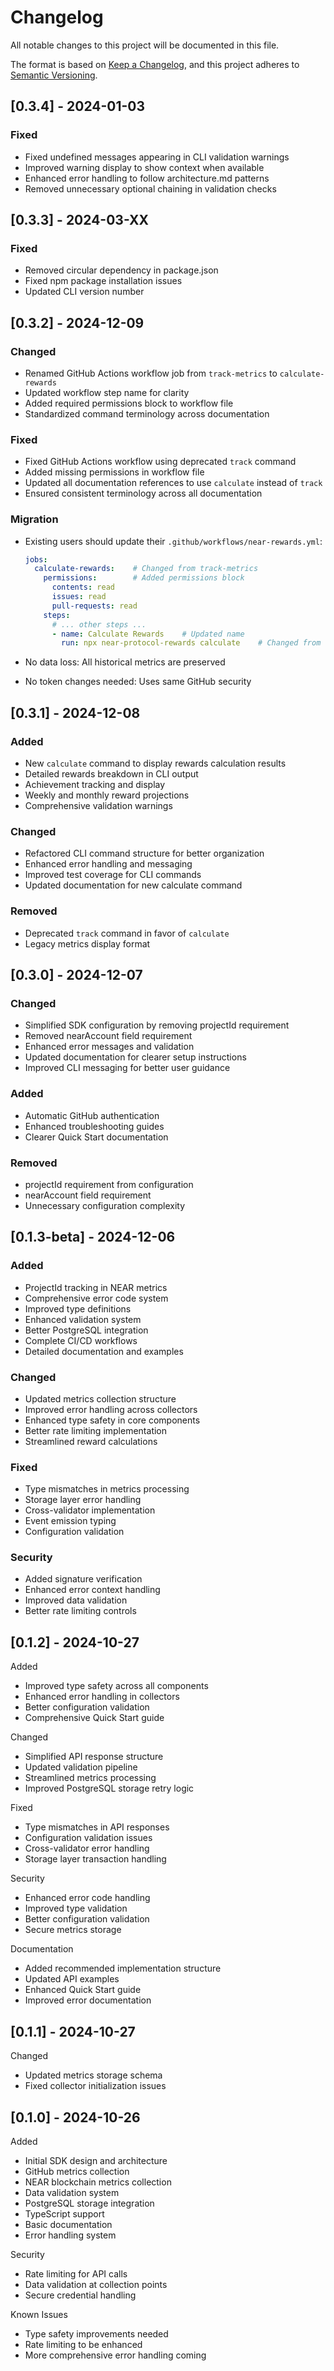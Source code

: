 # Changelog

All notable changes to this project will be documented in this file.

The format is based on [Keep a Changelog](https://keepachangelog.com/en/1.0.0/),
and this project adheres to [Semantic Versioning](https://semver.org/spec/v2.0.0.html).

## [0.3.4] - 2024-01-03

### Fixed

- Fixed undefined messages appearing in CLI validation warnings
- Improved warning display to show context when available
- Enhanced error handling to follow architecture.md patterns
- Removed unnecessary optional chaining in validation checks

## [0.3.3] - 2024-03-XX

### Fixed

- Removed circular dependency in package.json
- Fixed npm package installation issues
- Updated CLI version number

## [0.3.2] - 2024-12-09

### Changed

- Renamed GitHub Actions workflow job from `track-metrics` to `calculate-rewards`
- Updated workflow step name for clarity
- Added required permissions block to workflow file
- Standardized command terminology across documentation

### Fixed

- Fixed GitHub Actions workflow using deprecated `track` command
- Added missing permissions in workflow file
- Updated all documentation references to use `calculate` instead of `track`
- Ensured consistent terminology across all documentation

### Migration

- Existing users should update their `.github/workflows/near-rewards.yml`:

  ```yaml
  jobs:
    calculate-rewards:    # Changed from track-metrics
      permissions:        # Added permissions block
        contents: read
        issues: read
        pull-requests: read
      steps:
        # ... other steps ...
        - name: Calculate Rewards    # Updated name
          run: npx near-protocol-rewards calculate    # Changed from track
  ```

- No data loss: All historical metrics are preserved
- No token changes needed: Uses same GitHub security

## [0.3.1] - 2024-12-08

### Added

- New `calculate` command to display rewards calculation results
- Detailed rewards breakdown in CLI output
- Achievement tracking and display
- Weekly and monthly reward projections
- Comprehensive validation warnings

### Changed

- Refactored CLI command structure for better organization
- Enhanced error handling and messaging
- Improved test coverage for CLI commands
- Updated documentation for new calculate command

### Removed

- Deprecated `track` command in favor of `calculate`
- Legacy metrics display format

## [0.3.0] - 2024-12-07

### Changed

- Simplified SDK configuration by removing projectId requirement
- Removed nearAccount field requirement
- Enhanced error messages and validation
- Updated documentation for clearer setup instructions
- Improved CLI messaging for better user guidance

### Added

- Automatic GitHub authentication
- Enhanced troubleshooting guides
- Clearer Quick Start documentation

### Removed

- projectId requirement from configuration
- nearAccount field requirement
- Unnecessary configuration complexity

## [0.1.3-beta] - 2024-12-06

### Added

- ProjectId tracking in NEAR metrics
- Comprehensive error code system
- Improved type definitions
- Enhanced validation system
- Better PostgreSQL integration
- Complete CI/CD workflows
- Detailed documentation and examples

### Changed

- Updated metrics collection structure
- Improved error handling across collectors
- Enhanced type safety in core components
- Better rate limiting implementation
- Streamlined reward calculations

### Fixed

- Type mismatches in metrics processing
- Storage layer error handling
- Cross-validator implementation
- Event emission typing
- Configuration validation

### Security

- Added signature verification
- Enhanced error context handling
- Improved data validation
- Better rate limiting controls

## [0.1.2] - 2024-10-27

Added

- Improved type safety across all components
- Enhanced error handling in collectors
- Better configuration validation
- Comprehensive Quick Start guide

Changed

- Simplified API response structure
- Updated validation pipeline
- Streamlined metrics processing
- Improved PostgreSQL storage retry logic

Fixed

- Type mismatches in API responses
- Configuration validation issues
- Cross-validator error handling
- Storage layer transaction handling

Security

- Enhanced error code handling
- Improved type validation
- Better configuration validation
- Secure metrics storage

Documentation

- Added recommended implementation structure
- Updated API examples
- Enhanced Quick Start guide
- Improved error documentation

## [0.1.1] - 2024-10-27

Changed

- Updated metrics storage schema
- Fixed collector initialization issues

## [0.1.0] - 2024-10-26

Added

- Initial SDK design and architecture
- GitHub metrics collection
- NEAR blockchain metrics collection
- Data validation system
- PostgreSQL storage integration
- TypeScript support
- Basic documentation
- Error handling system

Security

- Rate limiting for API calls
- Data validation at collection points
- Secure credential handling

Known Issues

- Type safety improvements needed
- Rate limiting to be enhanced
- More comprehensive error handling coming

